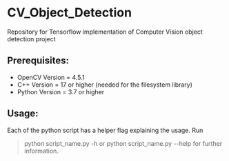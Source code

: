 # CV_Object_Detection
Repository for Tensorflow implementation of Computer Vision object detection project


## Prerequisites:

- OpenCV Version = 4.5.1
- C++ Version = 17 or higher (needed for the filesystem library)
- Python Version = 3.7 or higher

## Usage:

Each of the python script has a helper flag explaining the usage.
Run
> python script_name.py -h
or 
> python script_name.py --help
for further information.
